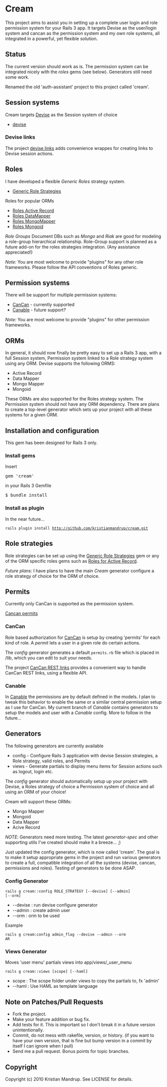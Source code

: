 # Cream

This project aims to assist you in setting up a complete user login and role permission system for your Rails 3 app.
It targets Devise as the user/login system and cancan as the permission system and my own role systems, all integrated in a powerful, yet flexible solution.

## Status

The current version should work as is. The permission system can be integrated nicely with the *roles* gems (see below).
Generators still need some work.

Renamed the old 'auth-assistant' project to this project called 'cream'. 

## Session systems

Cream targets [Devise](http://github.com/plataformatec/devise) as the Session system of choice

* [devise](http://github.com/plataformatec/devise) 

### Devise links

The project [devise links](http://github.com/kristianmandrup/devise-links) adds convenience wrappes for creating links to Devise session actions.

## Roles

I have developed a flexible *Generic Roles* strategy system.

* [Generic Role Strategies](http://github.com/kristianmandrup/roles_generic)

Roles for popular ORMs

* [Roles Active Record](http://github.com/kristianmandrup/roles_active_record)
* [Roles DataMapper](http://github.com/kristianmandrup/roles_data_mapper)
* [Roles MongoMapper](http://github.com/kristianmandrup/roles_mongo_mapper)
* [Roles Mongoid](http://github.com/kristianmandrup/roles_for_mongoid)

_Role Groups_
Document DBs such as *Mongo* and *Riak* are good for modeling a role-group hierarchical relationship. 
Role-Group support is planned as a future add-on for the roles strategies integration. (Any assistance appreciated!)

_Note:_
You are most welcome to provide "plugins" for any other role frameworks. Please follow the API conventions of Roles generic.

## Permission systems 

There will be support for multiple permission systems:

* [CanCan](http://github.com/ryanb/cancan) - currently supported
* [Canable](http://github.com/jnunemaker/canable) - future support?

_Note:_
You are most welcome to provide "plugins" for other permission frameworks.

## ORMs

In general, it should now finally be pretty easy to set up a Rails 3 app, with a full Session system, Permission system linked to a Role strategy system using any ORM. Devise supports the following ORMS:

* Active Record
* Data Mapper
* Mongo Mapper
* Mongoid

These ORMs are also supported for the Roles strategy system. The Permission system should not have any ORM dependency.
There are plans to create a top-level generator which sets up your project with all these systems for a given ORM.

## Installation and configuration ##

This gem has been designed for Rails 3 only.

### Install gems

Insert <pre>gem 'cream'</pre> in your Rails 3 Gemfile
<pre>$ bundle install</pre>

### Install as plugin

In the near future...

<code>rails plugin install http://github.com/kristianmandrup/cream.git</code>

## Role strategies ##

Role strategies can be set up using the [Generic Role Strategies](http://github.com/kristianmandrup/roles_generic) gem or any of the ORM specific roles gems such as [Roles for Active Record](http://github.com/kristianmandrup/roles_active_record). 

_Future plans:_
I have plans to have the main *Cream* generator configure a role strategy of choice for the ORM of choice. 

## Permits

Currently only CanCan is supported as the permission system. 

[Cancan permits](http://github.com/kristianmandrup/cancan-permits)

### CanCan

Role based authorization for [CanCan](http://github.com/ryanb/cancan) is setup by creating 'permits' for each kind of role. 
A *permit* lets a user in a given role do certain actions. 

The *config* generator generates a default <code>permits.rb</code> file which is placed in /lib, which you can edit to suit your needs.

The project [CanCan REST links](http://github.com/kristianmandrup/cancan-rest-links) provides a convenient way to handle CanCan REST links, using a flexible API.

### Canable

In [Canable](http://github.com/jnunemaker/canable) the permissions are by default defined in the models. 
I plan to tweak this behavior to enable the same or a similar central permission setup as I use for CanCan.
My current branch of *Canable* contains generators to setup the models and user with a *Canable* config. 
More to follow in the future...

## Generators

The following generators are currently available 

* config - Configure Rails 3 application with devise Session strategies, a Role strategy, valid roles, and Permits
* views  - Generate partials to display menu items for Session actions such as logout, login etc. 

The *config* generator should automatically setup up your project with Devise, a Roles strategy of choice a Permission system of choice and all using an ORM of your choice! 

Cream will support these ORMs:

* Mongo Mapper
* Mongoid 
* Data Mapper
* Acive Record

_NOTE_: Generators need more testing. The latest *generator-spec* and other supporting utils I've created should make it a breeze... ;)

Just updated the config generator, which is now called 'cream'. The goal is to make it setup appropriate gems in the project and run various generators to create a full, compatible integration of all the systems (devise, cancan, permissions and roles).
Testing of generators to be done ASAP.  

### Config Generator ###

<code>rails g cream::config ROLE_STRATEGY [--devise] [--admin] [--orm]</code>

* --devise  : run devise configure generator
* --admin   : create admin user
* --orm     : orm to be used

Example

<code>rails g cream:config admin_flag --devise --admin --orm AR</code>

### Views Generator ###

Moves 'user menu' partials views into app/views/_user_menu

<code>rails g cream::views [scope] [--haml]</code>

* scope  : The scope folder under views to copy the partials to, fx 'admin'
* --haml : Use HAML as template language

## Note on Patches/Pull Requests ##
 
* Fork the project.
* Make your feature addition or bug fix.
* Add tests for it. This is important so I don't break it in a
  future version unintentionally.
* Commit, do not mess with rakefile, version, or history.
  (if you want to have your own version, that is fine but bump version in a commit by itself I can ignore when I pull)
* Send me a pull request. Bonus points for topic branches.

## Copyright ##

Copyright (c) 2010 Kristian Mandrup. See LICENSE for details.
